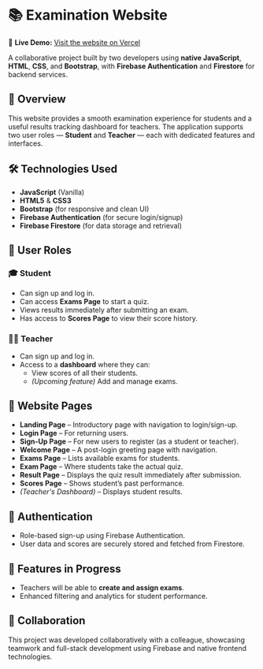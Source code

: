 # 📚 Examination Website

🔗 **Live Demo:** [Visit the website on Vercel](https://examination-website-rho.vercel.app/)

A collaborative project built by two developers using **native JavaScript**, **HTML**, **CSS**, and **Bootstrap**, with **Firebase Authentication** and **Firestore** for backend services.

## 🚀 Overview

This website provides a smooth examination experience for students and a useful results tracking dashboard for teachers. The application supports two user roles — **Student** and **Teacher** — each with dedicated features and interfaces.

## 🛠️ Technologies Used

- **JavaScript** (Vanilla)
- **HTML5** & **CSS3**
- **Bootstrap** (for responsive and clean UI)
- **Firebase Authentication** (for secure login/signup)
- **Firebase Firestore** (for data storage and retrieval)

## 👥 User Roles

### 🎓 Student

- Can sign up and log in.
- Can access **Exams Page** to start a quiz.
- Views results immediately after submitting an exam.
- Has access to **Scores Page** to view their score history.

### 👨‍🏫 Teacher

- Can sign up and log in.
- Access to a **dashboard** where they can:
  - View scores of all their students.
  - *(Upcoming feature)* Add and manage exams.

## 🧭 Website Pages

- **Landing Page** – Introductory page with navigation to login/sign-up.
- **Login Page** – For returning users.
- **Sign-Up Page** – For new users to register (as a student or teacher).
- **Welcome Page** – A post-login greeting page with navigation.
- **Exams Page** – Lists available exams for students.
- **Exam Page** – Where students take the actual quiz.
- **Result Page** – Displays the quiz result immediately after submission.
- **Scores Page** – Shows student’s past performance.
- *(Teacher's Dashboard)* – Displays student results.

## 🔐 Authentication

- Role-based sign-up using Firebase Authentication.
- User data and scores are securely stored and fetched from Firestore.

## 🧪 Features in Progress

- Teachers will be able to **create and assign exams**.
- Enhanced filtering and analytics for student performance.

## 🤝 Collaboration

This project was developed collaboratively with a colleague, showcasing teamwork and full-stack development using Firebase and native frontend technologies.

